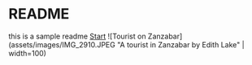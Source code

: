 # README
this is a sample readme
[Start](./)
![Tourist on Zanzabar](assets/images/IMG_2910.JPEG "A tourist in Zanzabar by Edith Lake" | width=100)
